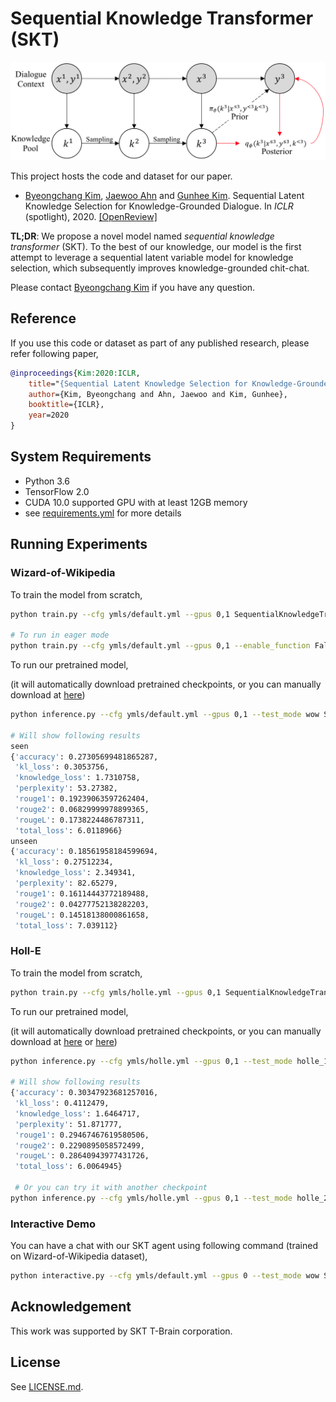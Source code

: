 # Sequential Knowledge Transformer (SKT)

<img src="./assets/skt_model.png" alt="skt model" width="700px"/>

This project hosts the code and dataset for our paper.

- [Byeongchang Kim](https://bckim92.github.io/), [Jaewoo Ahn](https://ahnjaewoo.github.io/) and [Gunhee Kim](http://vision.snu.ac.kr/~gunhee/). Sequential Latent Knowledge Selection for Knowledge-Grounded Dialogue. In *ICLR* (spotlight), 2020. [[OpenReview]](https://openreview.net/forum?id=Hke0K1HKwr)

**TL;DR**: We propose a novel model named *sequential knowledge transformer* (SKT). To the best of our knowledge, our model is the first attempt to leverage a sequential latent variable model for knowledge selection, which subsequently improves knowledge-grounded chit-chat.

Please contact [Byeongchang Kim](https://bckim92.github.io/) if you have any question.

## Reference

If you use this code or dataset as part of any published research, please refer following paper,

```bibtex
@inproceedings{Kim:2020:ICLR,
    title="{Sequential Latent Knowledge Selection for Knowledge-Grounded Dialogue}",
    author={Kim, Byeongchang and Ahn, Jaewoo and Kim, Gunhee},
    booktitle={ICLR},
    year=2020
}
```

## System Requirements

- Python 3.6
- TensorFlow 2.0
- CUDA 10.0 supported GPU with at least 12GB memory
- see [requirements.yml](requirements.yml) for more details

## Running Experiments

### Wizard-of-Wikipedia

To train the model from scratch,
```bash
python train.py --cfg ymls/default.yml --gpus 0,1 SequentialKnowledgeTransformer

# To run in eager mode
python train.py --cfg ymls/default.yml --gpus 0,1 --enable_function False SequentialKnowledgeTransformer
```

To run our pretrained model,

(it will automatically download pretrained checkpoints, or you can manually download at [here](https://drive.google.com/open?id=1lkF1QENr45j0vl-Oja3wEiqkxoNTxkXT))
```bash
python inference.py --cfg ymls/default.yml --gpus 0,1 --test_mode wow SequentialKnowledgeTransformer

# Will show following results
seen
{'accuracy': 0.27305699481865287,
 'kl_loss': 0.3053756,
 'knowledge_loss': 1.7310758,
 'perplexity': 53.27382,
 'rouge1': 0.19239063597262404,
 'rouge2': 0.06829999978899365,
 'rougeL': 0.1738224486787311,
 'total_loss': 6.0118966}
unseen
{'accuracy': 0.18561958184599694,
 'kl_loss': 0.27512234,
 'knowledge_loss': 2.349341,
 'perplexity': 82.65279,
 'rouge1': 0.16114443772189488,
 'rouge2': 0.04277752138282203,
 'rougeL': 0.14518138000861658,
 'total_loss': 7.039112}
```

### Holl-E

To train the model from scratch,
```bash
python train.py --cfg ymls/holle.yml --gpus 0,1 SequentialKnowledgeTransformer
```

To run our pretrained model,

(it will automatically download pretrained checkpoints, or you can manually download at [here](https://drive.google.com/open?id=1o1-Gv5PScxlSzxW6DyZnSp3gDI5zXOhh) or [here](https://drive.google.com/open?id=13FkCjuC0aBEenlSf-NAAgOfoWVPhqFSc))
```bash
python inference.py --cfg ymls/holle.yml --gpus 0,1 --test_mode holle_1 SequentialKnowledgeTransformer

# Will show following results
{'accuracy': 0.30347923681257016,
 'kl_loss': 0.4112479,
 'knowledge_loss': 1.6464717,
 'perplexity': 51.871777,
 'rouge1': 0.29467467619580506,
 'rouge2': 0.2290895058572499,
 'rougeL': 0.28640943977431726,
 'total_loss': 6.0064945}

 # Or you can try it with another checkpoint
python inference.py --cfg ymls/holle.yml --gpus 0,1 --test_mode holle_2 SequentialKnowledgeTransformer
```

### Interactive Demo

You can have a chat with our SKT agent using following command (trained on Wizard-of-Wikipedia dataset),
```bash
python interactive.py --cfg ymls/default.yml --gpus 0 --test_mode wow SequentialKnowledgeTransformer
```


## Acknowledgement

This work was supported by SKT T-Brain corporation.

## License

See [LICENSE.md](LICENSE.md).

